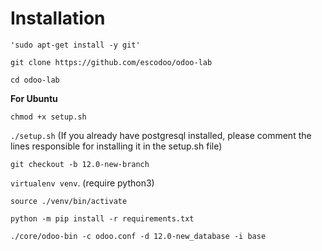 Installation
============
`'sudo apt-get install -y git'`

`git clone https://github.com/escodoo/odoo-lab`

`cd odoo-lab`

**For Ubuntu**

`chmod +x setup.sh`

`./setup.sh` (If you already have postgresql installed, please comment the lines responsible for installing it in the setup.sh file)

`git checkout -b 12.0-new-branch`

`virtualenv venv`. (require python3)

`source ./venv/bin/activate`

`python -m pip install -r requirements.txt`

`./core/odoo-bin -c odoo.conf -d 12.0-new_database -i base` 
